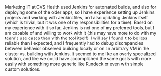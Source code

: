Marketing IT at CVS Health used Jenkins for automated builds, and also for deploying some of the older apps, so I have experience setting up Jenkins projects and working with Jenkinsfiles, and also updating Jenkins itself (which is trivial, but it was one of my responsibilities for a time). Based on my experience with it so far, Jenkins is not one of my preferred tools, but I am capable of and willing to work with it (this may have more to do with my team's use cases than with the tool itself). I will say I found it to be less reliable than I expected, and I frequently had to debug discrepancies between behavior observed building locally or on an arbitrary VM in the cluster vs. building with Jenkins. It seemed to me like an overly specialized solution, and like we could have accomplished the same goals with more easily with something more generic like Rundeck or even with simple custom solutions.
